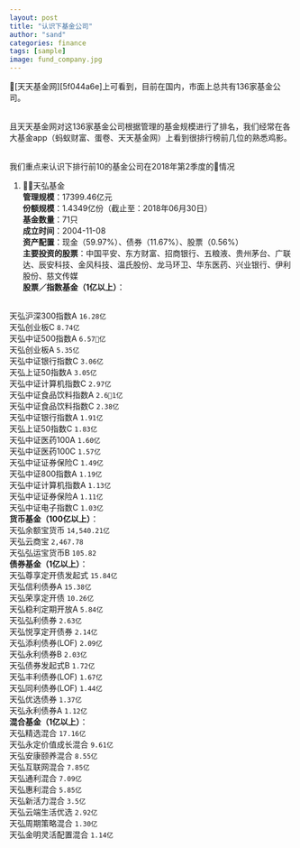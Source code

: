 ```yaml
---
layout: post
title: "认识下基金公司"
author: "sand"
categories: finance
tags: [sample]
image: fund_company.jpg
---
```


[天天基金网][5f044a6e]上可看到，目前在国内，市面上总共有136家基金公司。<br>

<br>且天天基金网对这136家基金公司根据管理的基金规模进行了排名，我们经常在各大基金app（蚂蚁财富、蛋卷、天天基金网）上看到很排行榜前几位的熟悉鸡影。



<br>我们重点来认识下排行前10的基金公司在2018年第2季度的情况
1. 天弘基金
<br>  **管理规模**：17399.46亿元
<br>  **份额规模**：1.4349亿份（截止至：2018年06月30日）
<br>     **基金数量**：71只
  <br>    **成立时间**：2004-11-08
  <br>    **资产配置**：现金（59.97%）、债券（11.67%）、股票（0.56%）
  <br>    **主要投资的股票**：中国平安、东方财富、招商银行、五粮液、贵州茅台、广联达、辰安科技、金风科技、温氏股份、龙马环卫、华东医药、兴业银行、伊利股份、慈文传媒
  <br>    **股票／指数基金（1亿以上）**：


  <br>  天弘沪深300指数A     `16.28亿`
  <br>  天弘创业板C     `8.74亿`
    <br>天弘中证500指数A  `6.57亿`
  <br>  天弘创业板A    `5.35亿   `
  <br>  天弘中证银行指数C  `3.06亿`
<br>    天弘上证50指数A    `3.05亿`
<br>    天弘中证计算机指数C `2.97亿`
  <br>  天弘中证食品饮料指数A  `2.61亿`
    <br>天弘中证食品饮料指数C `2.38亿`
    <br>天弘中证银行指数A   `1.91亿`
    <br>天弘上证50指数C `1.83亿`
    <br>天弘中证医药100A `1.60亿`
    <br>天弘中证医药100C `1.57亿`
    <br>天弘中证证券保险C `1.49亿`
    <br>天弘中证800指数A  `1.19亿`
    <br>天弘中证计算机指数A `1.13亿`
    <br>天弘中证证券保险A  `1.11亿`
    <br>天弘中证电子指数C `1.03亿`
  <br>    **货币基金（100亿以上）**：
<br>  天弘余额宝货币  `14,540.21亿`
  <br>天弘云商宝 `2,467.78`
  <br>天弘弘运宝货币B  `105.82`
  <br>**债券基金（1亿以上）**：
<br>  天弘尊享定开债发起式  `15.84亿`
  <br>天弘信利债券A  `15.38亿`
  <br>天弘荣享定开债 `10.26亿`
  <br>天弘稳利定期开放A `5.84亿`
  <br>天弘弘利债券 `2.63亿`
  <br>天弘悦享定开债券  `2.14亿`
  <br>天弘添利债券(LOF) `2.09亿`
  <br>天弘永利债券B `2.03亿`
  <br>天弘债券发起式B `1.72亿`
  <br>天弘丰利债券(LOF) `1.67亿`
  <br>天弘同利债券(LOF) `1.44亿`
  <br>天弘优选债券 `1.37亿`
  <br>天弘永利债券A `1.12亿`
  <br>**混合基金（1亿以上）**：
<br>  天弘精选混合 `17.16亿`
  <br>天弘永定价值成长混合 `9.61亿`
  <br>天弘安康颐养混合 `8.55亿`
  <br>天弘互联网混合 `7.85亿`
  <br>天弘通利混合  `7.09亿`
  <br>天弘惠利混合 `5.85亿`
  <br>天弘新活力混合 `3.5亿`
  <br>天弘云端生活优选 `2.92亿`
  <br>天弘周期策略混合 `1.30亿`
  <br>天弘金明灵活配置混合 `1.14亿`
